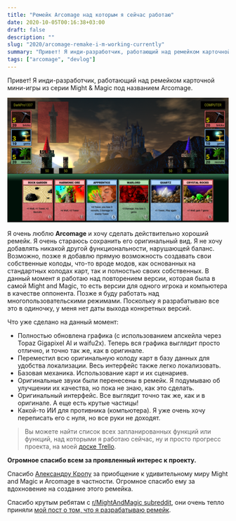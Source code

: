 ```yaml
---
title: "Ремейк Arcomage над которым я сейчас работаю"
date: 2020-10-05T00:16:38+03:00
draft: false
description: ""
slug: "2020/arcomage-remake-i-m-working-currently"
summary: "Привет! Я инди-разработчик, работающий над ремейком карточной мини-игры из серии Might & Magic под названием Arcomage."
tags: ["arcomage", "devlog"]
---
```

Привет! Я инди-разработчик, работающий над ремейком карточной мини-игры из серии Might & Magic под названием Arcomage.

![Скриншот](01.png)

Я очень люблю **Arcomage** и хочу сделать действительно хороший ремейк. Я очень стараюсь сохранить его оригинальный вид. Я не хочу добавлять никакой другой функциональности, нарушающей баланс. Возможно, позже я добавлю прямую возможность создавать свои собственные колоды, что-то вроде модов, как основанных на стандартных колодах карт, так и полностью своих собственных. В данный момент я работаю над повторением версии, которая была в самой Might and Magic, то есть версии для одного игрока и компьютера в качестве оппонента. Позже я буду работать над многопользовательскими режимами. Поскольку я разрабатываю все это в одиночку, у меня нет даты выхода конкретных версий.

Что уже сделано на данный момент:
* Полностью обновлена графика (с использованием апскейла через Topaz Gigapixel AI и waifu2x). Теперь вся графика выглядит просто отлично, и точно так же, как в оригинале.
* Переместил всю оригинальную колоду карт в базу данных для удобства локализации. Весь интерфейс также легко локализовать.
* Базовая механика. Использование карт и их сценариев.
* Оригинальные звуки были перенесены в ремейк. Я подумываю об улучшении их качества, но пока не знаю, как это сделать.
* Оригинальный интерфейс. Все выглядит точно так же, как и в оригинале. А еще есть крутые частицы!
* Какой-то ИИ для противника (компьютера). Я уже очень хочу переписать его с нуля, но все руки не доходят.

> Вы можете найти список всех запланированных функций или функций, над которыми я работаю сейчас, ну и просто прогресс проекта, на моей [доске Trello](https://trello.com/b/nQuzlNk5/arcomage-remake).

**Огромное спасибо всем за проявленный интерес к проекту.**

Спасибо [Александру Кропу](https://www.youtube.com/channel/UC8HnwuT88qHrixEJPdlJMvQ) за приобщение к удивительному миру Might and Magic и Arcomage в частности. Огромное спасибо ему за вдохновение на создание этого ремейка.

Спасибо крутым ребятам с [r/MightAndMagic subreddit](https://www.reddit.com/r/MightAndMagic/), они очень тепло приняли [мой пост о том, что я разрабатываю ремейк](https://www.reddit.com/r/MightAndMagic/comments/iz78ye/arcomage_fanremake_i_working_on_here_is_some/).
